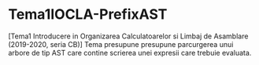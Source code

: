# Tema1IOCLA-PrefixAST
[Tema1 Introducere in Organizarea Calculatoarelor si Limbaj de Asamblare (2019-2020, seria CB)]  Tema presupune presupune parcurgerea unui arbore de tip AST care contine scrierea unei expresii care trebuie evaluata.
